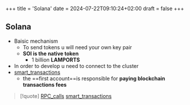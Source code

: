 +++
title = 'Solana'
date = 2024-07-22T09:10:24+02:00
draft = false
+++

## Solana 

- Baisic mechanism
	- To send tokens u will need your own key pair 
	- **SOl is the native token**
		- 1 billion **LAMPORTS**
- In order to develop u need to connect to the cluster
- [smart_transactions](/smart_transactions.md)
	- the ==first account==is responsible for **paying blockchain transactions fees**
>[!quote] [RPC_calls](/RPC_calls.md) [smart_transactions](/smart_transactions.md) 